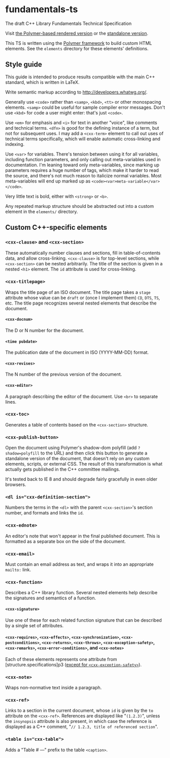 fundamentals-ts
===============

The draft C++ Library Fundamentals Technical Specification

Visit [the Polymer-based rendered
version](http://cplusplus.github.io/fundamentals-ts/main.html)
or the [standalone
version](http://cplusplus.github.io/fundamentals-ts/fundamentals-ts.html).

This TS is written using the [Polymer
framework](http://www.polymer-project.org/) to build custom HTML
elements. See the `elements` directory for these elements'
definitions.


Style guide
-----------

This guide is intended to produce results compatible with the main C++
standard, which is written in LaTeX.

Write semantic markup according to http://developers.whatwg.org/.

Generally use `<code>` rather than `<samp>`, `<kbd>`, `<tt>` or other
monospacing elements. `<samp>` could be useful for sample compiler
error messages.  Don't use `<kbd>` for code a user might enter: that's
just `<code>`.

Use `<em>` for emphasis and `<i>` for text in another "voice", like
comments and technical terms.  `<dfn>` is good for the defining
instance of a term, but not for subsequent uses. I may add a
`<cxx-term>` element to call out uses of technical terms specifically,
which will enable automatic cross-linking and indexing.

Use `<var>` for variables. There's tension between using it for all
variables, including function parameters, and only calling out
meta-variables used in documentation.  I'm leaning toward only
meta-variables, since marking up parameters requires a huge number of
tags, which make it harder to read the source, and there's not much
reason to italicize normal variables.  Most meta-variables will end up
marked up as `<code><var>meta-variable</var></code>`.

Very little text is bold, either with `<strong>` or `<b>`.

Any repeated markup structure should be abstracted out into a custom
element in the `elements/` directory.


Custom C++-specific elements
----------------------------

### `<cxx-clause>` and `<cxx-section>`

These automatically number clauses and sections, fill in
table-of-contents data, and allow cross-linking. `<cxx-clause>` is for
top-level sections, while `<cxx-section>` can be nested arbitrarily.
The title of the section is given in a nested `<h1>` element.
The `id` attribute is used for cross-linking.

### `<cxx-titlepage>`

Wraps the title page of an ISO document. The title page takes a
`stage` attribute whose value can be `draft` or (once I implement
them) `CD`, `DTS`, `TS`, etc.  The title page recognizes several
nested elements that describe the document.

#### `<cxx-docnum>`

The D or N number for the document.

#### `<time pubdate>`

The publication date of the document in ISO (YYYY-MM-DD) format.

#### `<cxx-revises>`

The N number of the previous version of the document.

#### `<cxx-editor>`

A paragraph describing the editor of the document.  Use `<br>` to
separate lines.

### `<cxx-toc>`

Generates a table of contents based on the `<cxx-section>` structure.

### `<cxx-publish-button>`

Open the document using Polymer's shadow-dom polyfill (add
`?shadow=polyfill` to the URL) and then click this button to generate
a standalone version of the document, that doesn't rely on any custom
elements, scripts, or external CSS.  The result of this transformation
is what actually gets published in the C++ committee mailings.

It's tested back to IE 8 and should degrade fairly gracefully in even
older browsers.


### `<dl is="cxx-definition-section">`

Numbers the terms in the `<dl>` with the parent `<cxx-section>`'s section
number, and formats and links the `id`.


### `<cxx-ednote>`

An editor's note that won't appear in the final published document.
This is formatted as a separate box on the side of the document.


### `<cxx-email>`

Must contain an email address as text, and wraps it into an
appropriate `mailto:` link.

### `<cxx-function>`

Describes a C++ library function.  Several nested elements help
describe the signatures and semantics of a function.

#### `<cxx-signature>`

Use one of these for each related function signature that can be
described by a single set of attributes.

#### `<cxx-requires>`, `<cxx-effects>`, `<cxx-synchronization>`, `<cxx-postconditions>`, `<cxx-returns>`, `<cxx-throws>`, `<cxx-exception-safety>`, `<cxx-remarks>`, `<cxx-error-conditions>`, and `<cxx-notes>`

Each of these elements represents one attribute from [structure.specifications]p3 ([except for `<cxx-exception-safety>`](https://github.com/cplusplus/draft/issues/228)).

### `<cxx-note>`

Wraps non-normative text inside a paragraph.

### `<cxx-ref>`

Links to a section in the current document, whose `id` is given by the
`to` attribute on the `<cxx-ref>`.  References are displayed like
"`(1.2.3)`", unless the `insynopsis` attribute is also present, in
which case the reference is displayed as a C++ comment, "`// 1.2.3,
title of referenced section`".

### `<table is="cxx-table">`

Adds a "Table # —" prefix to the table `<caption>`.
